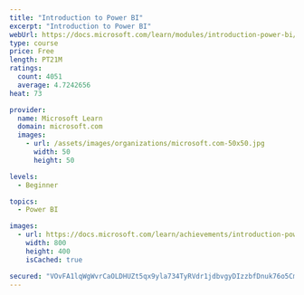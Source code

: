 ```yaml
---
title: "Introduction to Power BI"
excerpt: "Introduction to Power BI"
webUrl: https://docs.microsoft.com/learn/modules/introduction-power-bi/
type: course
price: Free
length: PT21M
ratings:
  count: 4051
  average: 4.7242656
heat: 73

provider:
  name: Microsoft Learn
  domain: microsoft.com
  images:
    - url: /assets/images/organizations/microsoft.com-50x50.jpg
      width: 50
      height: 50

levels:
  - Beginner

topics:
  - Power BI

images:
  - url: https://docs.microsoft.com/learn/achievements/introduction-power-bi-social.png
    width: 800
    height: 400
    isCached: true

secured: "VOvFA1lqWgWvrCaOLDHUZt5qx9yla734TyRVdr1jdbvgyDIzzbfDnuk76o5Cm1rRTDFRlK/lpcc6HusHS9n7+fWJjttn02PWiBjoVNyRpab2RjkJFTGvFgiSjCYZLUaJjZgUrCGFOtZTgTwrdbhXNXP2p4OK421/T6PdZkUDFbAjWQjqomZDbdYlHusSvt/fCKZoV0Dc/VXEEII8SoLiJOHzKnhyhp062xhwtWSZy8K2defXav+P0D7HgmOSI7mFFnkWbOSBr2e/FGMDoWlls3N6d9r9u/0ZjSgdQg2USfePWUqJKewCWp1wQQ5kiDcSgmnaAR1mXRNVNHEUs1yM//n4vmwa374Lqx7iAzGW5RjMA4aXasN4muCEt0bRZzncNghdsxlZaPVKrRauRFNCN8UsT8AxjVgp0pYxNmiZGh4=;xpq9WAEYJiA1hdAJgWqapQ=="
---
```


